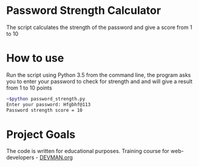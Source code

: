 # Password Strength Calculator

The script calculates the strength of the password and give a score from 1 to 10

# How to use

Run the script using Python 3.5 from the command line, the program asks you to enter your password to check for strength and and will give a result from 1 to 10 points
```bash
~$python password_strength.py
Enter your password: Hfgbhf@113
Password strength score = 10
```

# Project Goals

The code is written for educational purposes. Training course for web-developers - [DEVMAN.org](https://devman.org)
